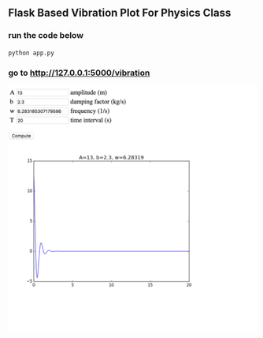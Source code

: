 ## Flask Based Vibration Plot For Physics Class

### run the code below

```
python app.py
```

### go to http://127.0.0.1:5000/vibration

![alt text](pic.png)
